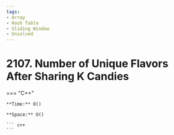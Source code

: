 ```yaml
---
tags:
- Array
- Hash Table
- Sliding Window
- Unsolved
---
```



# 2107. Number of Unique Flavors After Sharing K Candies

=== "C++"

    **Time:** O()

    **Space:** O()

    ``` c++
    ```